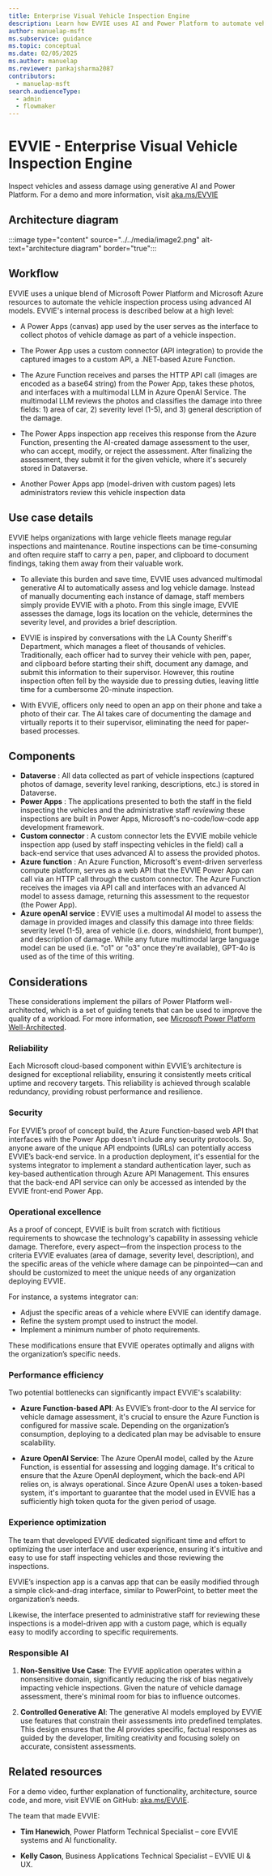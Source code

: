 ```yaml
---
title: Enterprise Visual Vehicle Inspection Engine
description: Learn how EVVIE uses AI and Power Platform to automate vehicle inspections, saving time and improving accuracy.
author: manuelap-msft
ms.subservice: guidance
ms.topic: conceptual
ms.date: 02/05/2025
ms.author: manuelap
ms.reviewer: pankajsharma2087
contributors: 
  - manuelap-msft
search.audienceType: 
  - admin
  - flowmaker
---
```

# EVVIE - Enterprise Visual Vehicle Inspection Engine

 Inspect vehicles and assess damage using generative AI and Power Platform. For a demo and more information, visit [aka.ms/EVVIE](https://microsoft-my.sharepoint.com/personal/timh_microsoft_com/Documents/Stretch%20Projects/AI%20POC%20Teasers%20(CHASE%20IRIS)/EVVIE/Power%20CAT%20Template/aka.ms/EVVIE)

## Architecture diagram

:::image type="content" source="../../media/image2.png" alt-text="architecture diagram" border="true":::

## Workflow
EVVIE uses a unique blend of Microsoft Power Platform and Microsoft Azure resources to automate the vehicle inspection process using advanced AI models. EVVIE's internal process is described below at a high level:

- A Power Apps (canvas) app used by the user serves as the interface to collect photos of vehicle damage as part of a vehicle inspection.

- The Power App uses a custom connector (API integration) to provide the captured images to a custom API, a .NET-based Azure Function.

- The Azure Function receives and parses the HTTP API call (images are encoded as a base64 string) from the Power App, takes these photos, and interfaces with a multimodal LLM in Azure OpenAI Service. The multimodal LLM reviews the photos and classifies the damage into three fields: 1) area of car, 2) severity level (1-5), and 3) general description of the damage.

- The Power Apps inspection app receives this response from the Azure Function, presenting the AI-created damage assessment to the user, who can accept, modify, or reject the assessment. After finalizing the assessment, they submit it for the given vehicle, where it's securely stored in Dataverse.

- Another Power Apps app (model-driven with custom pages) lets administrators review this vehicle inspection data

## Use case details

EVVIE helps organizations with large vehicle fleets manage regular inspections and maintenance. Routine inspections can be time-consuming and often require staff to carry a pen, paper, and clipboard to document findings, taking them away from their valuable work.

- To alleviate this burden and save time, EVVIE uses advanced multimodal generative AI to automatically assess and log vehicle damage. Instead of manually documenting each instance of damage, staff members simply provide EVVIE with a photo. From this single image, EVVIE assesses the damage, logs its location on the vehicle, determines the severity level, and provides a brief description.

- EVVIE is inspired by conversations with the LA County Sheriff's Department, which manages a fleet of thousands of vehicles. Traditionally, each officer had to survey their vehicle with pen, paper, and clipboard before starting their shift, document any damage, and submit this information to their supervisor. However, this routine inspection often fell by the wayside due to pressing duties, leaving little time for a cumbersome 20-minute inspection.

- With EVVIE, officers only need to open an app on their phone and take a photo of their car. The AI takes care of documenting the damage and virtually reports it to their supervisor, eliminating the need for paper-based processes.

## Components

- **Dataverse** : All data collected as part of vehicle inspections (captured photos of damage, severity level ranking, descriptions, etc.) is stored in Dataverse.
- **Power Apps** : The applications presented to both the staff in the field inspecting the vehicles and the administrative staff _reviewing_ these inspections are built in Power Apps, Microsoft's no-code/low-code app development framework.
- **Custom connector** : A custom connector lets the EVVIE mobile vehicle inspection app (used by staff inspecting vehicles in the field) call a back-end service that uses advanced AI to assess the provided photos.
- **Azure function** : An Azure Function, Microsoft's event-driven serverless compute platform, serves as a web API that the EVVIE Power App can call via an HTTP call through the custom connector. The Azure Function receives the images via API call and interfaces with an advanced AI model to assess damage, returning this assessment to the requestor (the Power App).
- **Azure openAI service** : EVVIE uses a multimodal AI model to assess the damage in provided images and classify this damage into three fields: severity level (1-5), area of vehicle (i.e. doors, windshield, front bumper), and description of damage. While any future multimodal large language model can be used (i.e. "o1" or "o3" once they're available), GPT-4o is used as of the time of this writing.

## Considerations

These considerations implement the pillars of Power Platform well-architected, which is a set of guiding tenets that can be used to improve the quality of a workload. For more information, see [Microsoft Power Platform Well-Architected](https://aka.ms/powa).

### Reliability

Each Microsoft cloud-based component within EVVIE’s architecture is designed for exceptional reliability, ensuring it consistently meets critical uptime and recovery targets. This reliability is achieved through scalable redundancy, providing robust performance and resilience.

### Security

For EVVIE’s proof of concept build, the Azure Function-based web API that interfaces with the Power App doesn't include any security protocols. So, anyone aware of the unique API endpoints (URLs) can potentially access EVVIE’s back-end service.
In a production deployment, it's essential for the systems integrator to implement a standard authentication layer, such as key-based authentication through Azure API Management. This ensures that the back-end API service can only be accessed as intended by the EVVIE front-end Power App.

### Operational excellence

As a proof of concept, EVVIE is built from scratch with fictitious requirements to showcase the technology's capability in assessing vehicle damage. Therefore, every aspect—from the inspection process to the criteria EVVIE evaluates (area of damage, severity level, description), and the specific areas of the vehicle where damage can be pinpointed—can and should be customized to meet the unique needs of any organization deploying EVVIE.

For instance, a systems integrator can:

- Adjust the specific areas of a vehicle where EVVIE can identify damage.
- Refine the system prompt used to instruct the model.
- Implement a minimum number of photo requirements.

These modifications ensure that EVVIE operates optimally and aligns with the organization’s specific needs.


### Performance efficiency

Two potential bottlenecks can significantly impact EVVIE's scalability:

- **Azure Function-based API**: As EVVIE’s front-door to the AI service for vehicle damage assessment, it's crucial to ensure the Azure Function is configured for massive scale. Depending on the organization’s consumption, deploying to a dedicated plan may be advisable to ensure scalability.

- **Azure OpenAI Service**: The Azure OpenAI model, called by the Azure Function, is essential for assessing and logging damage. It's critical to ensure that the Azure OpenAI deployment, which the back-end API relies on, is always operational. Since Azure OpenAI uses a token-based system, it's important to guarantee that the model used in EVVIE has a sufficiently high token quota for the given period of usage.


### Experience optimization

The team that developed EVVIE dedicated significant time and effort to optimizing the user interface and user experience, ensuring it's intuitive and easy to use for staff inspecting vehicles and those reviewing the inspections.

EVVIE’s inspection app is a canvas app that can be easily modified through a simple click-and-drag interface, similar to PowerPoint, to better meet the organization’s needs. 

Likewise, the interface presented to administrative staff for reviewing these inspections is a model-driven app with a custom page, which is equally easy to modify according to specific requirements.


### Responsible AI

1. **Non-Sensitive Use Case**: The EVVIE application operates within a nonsensitive domain, significantly reducing the risk of bias negatively impacting vehicle inspections. Given the nature of vehicle damage assessment, there's minimal room for bias to influence outcomes.

1. **Controlled Generative AI**: The generative AI models employed by EVVIE use features that constrain their assessments into predefined templates. This design ensures that the AI provides specific, factual responses as guided by the developer, limiting creativity and focusing solely on accurate, consistent assessments.


## Related resources

For a demo video, further explanation of functionality, architecture, source code, and more, visit EVVIE on GitHub: [aka.ms/EVVIE](https://github.com/microsoft/SLG-Business-Applications/tree/main/demos/EVVIE).

The team that made EVVIE:
- **Tim Hanewich**, Power Platform Technical Specialist – core EVVIE systems and AI functionality.

- **Kelly Cason**, Business Applications Technical Specialist – EVVIE UI & UX.
